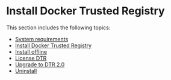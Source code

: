 <!--[metadata]>
+++
title = "Installation"
description = "Trusted Registry Installation Overview"
keywords = ["docker, documentation, about, technology, install, enterprise, hub, CS engine, Docker Trusted Registry"]
[menu.main]
parent="workw_dtr"
identifier="workw_dtr_install"
weight=30
+++
<![end-metadata]-->

# Install Docker Trusted Registry

This section includes the following topics:

* [System requirements](system-requirements.md)
* [Install Docker Trusted Registry](install-dtr.md)
* [Install offline](install-dtr-offline.md)
* [License DTR](license.md)
* [Upgrade to DTR 2.0](upgrade/upgrade-major.md)
* [Uninstall](uninstall.md)
